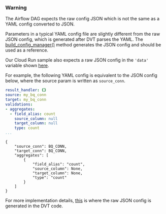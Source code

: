 
### Warning 

The Airflow DAG expects the raw config JSON which is not the same as a YAML config converted to JSON.

Parameters in a typical YAML config file are slightly different from the raw JSON config, 
which is generated after DVT parses the YAML. The [build_config_manager()](https://github.com/GoogleCloudPlatform/professional-services-data-validator/blob/develop/data_validation/config_manager.py#L429) 
method generates the JSON config and should be used as a reference.

Our Cloud Run sample also expects a raw JSON config in the `'data'` variable shown
[here](https://github.com/GoogleCloudPlatform/professional-services-data-validator/tree/develop/samples/run#test-cloud-run-endpoint).

For example, the following YAML config is equivalent to the JSON config below, where the source param is written as `source_conn`.

```yaml
result_handler: {}
source: my_bq_conn
target: my_bq_conn
validations:
- aggregates:
  - field_alias: count
    source_column: null
    target_column: null
    type: count
...
```

```json5
{
    "source_conn": BQ_CONN,
    "target_conn": BQ_CONN,
    "aggregates": [
        {
            "field_alias": "count",
            "source_column": None,
            "target_column": None,
            "type": "count"
        }
    ]
}
```

For more implementation details, [this](https://github.com/GoogleCloudPlatform/professional-services-data-validator/blob/develop/data_validation/config_manager.py#L444) 
is where the raw JSON config is generated in the DVT code.
